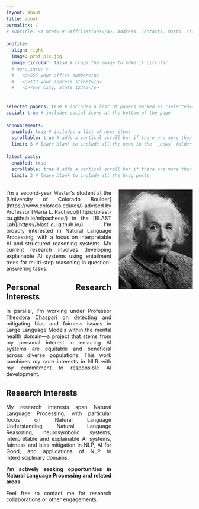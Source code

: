 ```yaml
---
layout: about
title: about
permalink: /
# subtitle: <a href='#'>Affiliations</a>. Address. Contacts. Motto. Etc.

profile:
  align: right
  image: prof_pic.jpg
  image_circular: false # crops the image to make it circular
  # more_info: >
  #   <p>555 your office number</p>
  #   <p>123 your address street</p>
  #   <p>Your City, State 12345</p>
    

selected_papers: true # includes a list of papers marked as "selected={true}"
social: true # includes social icons at the bottom of the page

announcements:
  enabled: true # includes a list of news items
  scrollable: true # adds a vertical scroll bar if there are more than 3 news items
  limit: 5 # leave blank to include all the news in the `_news` folder

latest_posts:
  enabled: true
  scrollable: true # adds a vertical scroll bar if there are more than 3 new posts items
  limit: 3 # leave blank to include all the blog posts
---
```

<style>
.content-wrapper {
  display: flex;
  align-items: flex-start;
  gap: 20px;
}

.text-column {
  flex: 1;
  text-align: justify;
}

.image-column {
  flex: 0 0 200px; /* Adjust width as needed */
}

.profile-img {
  width: 100%;
  height: auto;
}
</style>
<div class="content-wrapper">
<div class="text-column" markdown="1">
I'm a second-year Master's student at the [University of Colorado Boulder](https://www.colorado.edu/cs/) advised by Professor [Maria L. Pacheco](https://blast-cu.github.io/mlpacheco/) in the [BLAST Lab](https://blast-cu.github.io/). I'm broadly interested in Natural Language Processing, with a focus on interpretable AI and structured reasoning systems. My current research involves developing explainable AI systems using entailment trees for multi-step reasoning in question-answering tasks.

## Personal Research Interests

In parallel, I'm working under Professor [Theodora Chaspari](https://www.colorado.edu/cs/theodora-chaspari) on detecting and mitigating bias and fairness issues in Large Language Models within the mental health domain—a project that stems from my personal interest in ensuring AI systems are equitable and beneficial across diverse populations. This work combines my core interests in NLR with my commitment to responsible AI development.

## Research Interests

My research interests span Natural Language Processing, with particular focus on Natural Language Understanding, Natural Language Reasoning, neurosymbolic systems, interpretable and explainable AI systems, fairness and bias mitigation in NLP, AI for Good, and applications of NLP in interdisciplinary domains.

**I'm actively seeking opportunities in Natural Language Processing and related areas.**

Feel free to contact me for research collaborations or other engagements.
</div>
  <div class="image-column">
    <img src="assets/img/prof_pic.jpg" alt="Profile Picture" class="profile-img">
  </div>
</div>